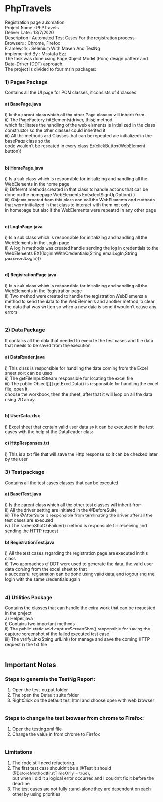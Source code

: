 # PhpTravels
Registration page automation <br/>
Project Name : PhPTravels <br/>
Deliver Date : 13/7/2020 <br/>
Description : Automated Test Cases For the registration process <br/>
Browsers : Chrome, Firefox <br/>
Framework : Selenium With Maven And TestNg <br/>
implemented By : Mostafa Ezz <br/>
The task was done using Page Object Model (Pom) design pattern and Data-Driver (DDT) approach. <br/>
The project is divided to four main packages: <br/>
### 1) Pages Package
Contains all the UI page for POM classes, it consists of 4 classes <br/>
#### a) BasePage.java
i) Is the parent class which all the other Page classes will inherit from. <br/>
ii) The PageFactory.initElements(driver, this); method <br/>
which facilitates the handling of the web elements is initialized in the class constructor so the other classes could inherited it <br/>
iii) All the methods and Classes that can be repeated are initialized in the basePage class so the <br/> 
code wouldn’t be repeated in every class Ex(clickButton(WebElement button)) <br/> <br/>

#### b) HomePage.java
i) Is a sub class which is responsible for initializing and handling all the WebElements in the home page <br/>
ii) Different methods created in that class to handle actions that can be done on the homepage WebElements Ex(selectSignUpOption() )<br/>
iii) Objects created from this class can call the WebElements and methods that were initialized in that class to interact with them not only <br/> 
in homepage but also if the WebElements were repeated in any other page <br/> <br/>

#### c) LogInPage.java
i) Is a sub class which is responsible for initializing and handling all the WebElements in the LogIn page <br/>
ii) A log in methods was created handle sending the log in credentials to the WebElements EX((loginInWithCredentials(String emaiLogIn,String passwordLogIn))) <br/> <br/>
#### d) RegistrationPage.java
i) Is a sub class which is responsible for initializing and handling all the WebElements in the Registration page <br/> 
ii) Two method were created to handle the registration WebElements a method to send the data to the WebElements and another method to clear <br/>
the data that was written so when a new data is send it wouldn’t cause any errors <br/> <br/>

### 2) Data Package
It contains all the data that needed to execute the test cases and the data that needs to be saved from the execution <br/>
#### a) DataReader.java
i) This class is responsible for handling the date coming from the Excel sheet so it can be used <br/>
ii) The getFileInputStream responsible for locating the excel file <br/>
iii) The public Object[][] getExcelData() is responsible for handling the excel file, open it, <br/>
choose the workbook, then the sheet, after that it will loop on all the data using 2D array. <br/> <br/>

#### b) UserData.xlsx
i) Excel sheet that contain valid user data so it can be executed in the test cases with the help of the DataReader class <br/>

#### c) HttpResponses.txt
i) This is a txt file that will save the Http response so it can be checked later by the user <br/>

### 3) Test package
Contains all the test cases classes that can be executed <br/>
#### a) BasetTest.java
i) Is the parent class which all the other test classes will inherit from <br/>
ii) All the driver setting are initiated in the @BeforeSuite <br/>
iii) The @AfterSuite is responsible from terminating the driver after all the test cases are executed <br/>
iv) The screenShotOnFailuer() method is responsible for receiving and sending the HTTP request <br/>

#### b) RegistrationTest.java
i) All the test cases regarding the registration page are executed in this class <br/>
ii) Two approaches of DDT were used to generate the data, the valid user data coming from the excel sheet to that <br/>
a successful registration can be done using valid data, and logout and the login with the same credentials again <br/> <br/>

### 4) Utilities Package
Contains the classes that can handle the extra work that can be requested in the project <br/>
a) Helper.java <br/>
i) Contains two important methods <br/>
ii) The public static void captureScreenShot() responsible for saving the capture screenshot of the failed executed test case <br/>
iii) The verifyLink(String urlLink) for manage and save the coming HTTP request in the txt file <br/> <br/>

## Important Notes
### Steps to generate the TestNg Report: <br/>
1) Open the test-output folder <br/>
2) The open the Default suite folder <br/>
3) RightClick on the default test.html and choose open with web browser <br/> <br/>

### Steps to change the test browser from chrome to Firefox: <br/>
1) Open the testing.xml file <br/>
2) Change the value in <parameter name="browser" value="chrome"></parameter> from chrome to Firefox <br/> <br/>

### Limitations
1) The code still need refactoring. <br/>
2) The first test case shouldn’t be a @Test it should @BeforeMethod(firstTimeOnly = true), <br/>
but when I did it a logical error occurred and I couldn’t fix it before the deadline <br/>
3) The test cases are not fully stand-alone they are dependent on each other by using priorities <br/>

